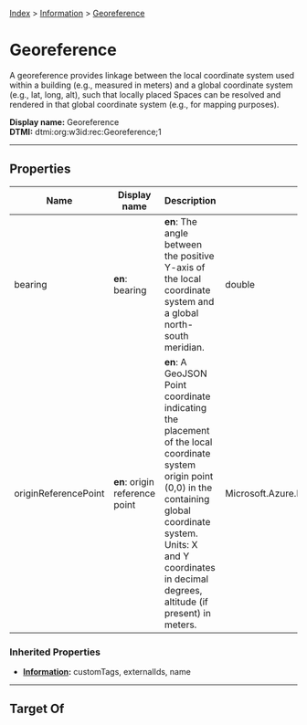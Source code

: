 [Index](../index.md) > [Information](Information.md) > [Georeference](#)
# Georeference

A georeference provides linkage between the local coordinate system used within a building (e.g., measured in meters) and a global coordinate system (e.g., lat, long, alt), such that locally placed Spaces can be resolved and rendered in that global coordinate system (e.g., for mapping purposes).


**Display name:** Georeference<br />
**DTMI:** dtmi:org:w3id:rec:Georeference;1

---

## Properties

|Name|Display name|Description|Schema|Writable|
|-|-|-|-|-|
|bearing|**en**: bearing|**en**: The angle between the positive Y-axis of the local coordinate system and a global north-south meridian.|double|True|
|originReferencePoint|**en**: origin reference point|**en**: A GeoJSON Point coordinate indicating the placement of the local coordinate system origin point (0,0) in the containing global coordinate system. Units: X and Y coordinates in decimal degrees, altitude (if present) in meters.|Microsoft.Azure.DigitalTwins.Parser.Models.DTObjectInfo|True|
### Inherited Properties
* **[Information](Information.md):** customTags, externalIds, name

---

## Target Of
